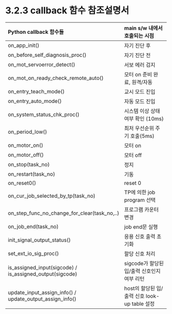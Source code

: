 # 3.2.3 callback 함수 참조설명서

<table>
  <thead>
    <tr>
      <th style="text-align:left">Python callback 함수들</th>
      <th style="text-align:left">main s/w 내에서 호출되는 시점</th>
    </tr>
  </thead>
  <tbody>
    <tr>
      <td>on_app_init()</td>
      <td>
       자기 진단 후
      </td>
    </tr>
   <tr>
      <td>on_before_self_diagnosis_proc()</td>
      <td>
       자기 진단 전
      </td>
    </tr>
    <tr>
      <td>on_mot_servoerror_detect()</td>
      <td>
       서보 에러 검지
      </td>
    </tr>
    <tr>
      <td>on_mot_on_ready_check_remote_auto()</td>
      <td>
       모터 on 준비 완료, 원격/자동
      </td>
    </tr>
    <tr>
      <td>on_entry_teach_mode()</td>
      <td>교시 모드 진입</td>
    </tr>
    <tr>
      <td>on_entry_auto_mode()</td>
      <td>
        자동 모드 진입
      </td>
    </tr>
     <tr>
      <td>on_system_status_chk_proc()</td>
      <td>시스템 이상 상태 여부 확인 (10ms)</td>
    </tr>
    <tr>
      <td>on_period_low()</td>
      <td>
       최저 우선순위 주기 호출(5ms)
      </td>
    </tr>
   <tr>
      <td>on_motor_on()</td>
      <td>
       모터 on
      </td>
    </tr>
    <tr>
      <td>on_motor_off()</td>
      <td>
       모터 off
      </td>
    </tr>
    <tr>
      <td>on_stop(task_no)</td>
      <td>
       정지
      </td>
    </tr>
    <tr>
      <td>on_restart(task_no)</td>
      <td>기동</td>
    </tr>
    <tr>
      <td>on_reset0()</td>
      <td>
       reset 0	
      </td>
    </tr>
     <tr>
      <td>on_cur_job_selected_by_tp(task_no)</td>
      <td>TP에 의한 job program 선택</td>
    </tr>
    <tr>
      <td>on_step_func_no_change_for_clear(task_no,..)</td>
      <td>
       프로그램 카운터 변경
      </td>
    </tr>
    <tr>
      <td>on_job_end(task_no)</td>
      <td> job end문 실행
      </td>
    </tr>
    <tr>
      <td>init_signal_output_status()</td>
      <td>응용 신호 출력 초기화</td>
    </tr>
    <tr>
      <td>set_ext_io_sig_proc()</td>
      <td>
       할당 신호 처리	
      </td>
    </tr>
    <tr>
      <td>is_assigned_input(sigcode) /</br>
      is_assigned_output(sigcode)</td>
      <td>sigcode가 할당된 입/출력 신호인지 여부 리턴</td>
    </tr>
    <tr>
      <td>update_input_assign_info() / </br>
      update_output_assign_info()</td>
      <td>host의 할당된 입/출력 신호 look-up table 설정</td>
    </tr>
  </tbody>
</table>